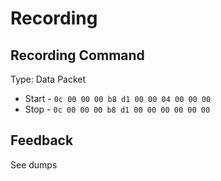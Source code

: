 # Recording

## Recording Command

Type: Data Packet

* Start - `0c 00 00 00 b8 d1 00 00 04 00 00 00`
* Stop - `0c 00 00 00 b8 d1 00 00 00 00 00 00`

## Feedback

See dumps